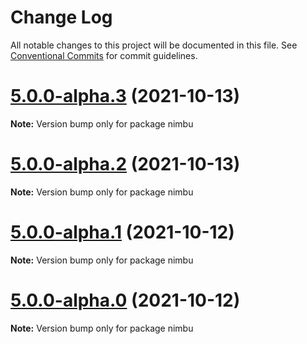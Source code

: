 # Change Log

All notable changes to this project will be documented in this file.
See [Conventional Commits](https://conventionalcommits.org) for commit guidelines.

# [5.0.0-alpha.3](https://github.com/zenjoy/nimbu-toolbelt/compare/v4.1.7...v5.0.0-alpha.3) (2021-10-13)

**Note:** Version bump only for package nimbu





# [5.0.0-alpha.2](https://github.com/zenjoy/nimbu-toolbelt/compare/v4.1.6...v5.0.0-alpha.2) (2021-10-13)

**Note:** Version bump only for package nimbu





# [5.0.0-alpha.1](https://github.com/zenjoy/nimbu-toolbelt/compare/v4.1.6...v5.0.0-alpha.1) (2021-10-12)

**Note:** Version bump only for package nimbu





# [5.0.0-alpha.0](https://github.com/zenjoy/nimbu-toolbelt/compare/v4.1.6...v5.0.0-alpha.0) (2021-10-12)

**Note:** Version bump only for package nimbu
